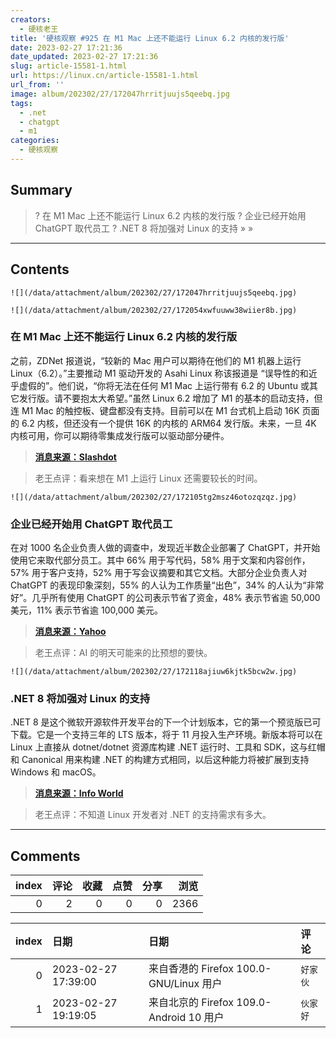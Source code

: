 ```yaml
---
creators:
  - 硬核老王
title: '硬核观察 #925 在 M1 Mac 上还不能运行 Linux 6.2 内核的发行版'
date: 2023-02-27 17:21:36
date_updated: 2023-02-27 17:21:36
slug: article-15581-1.html
url: https://linux.cn/article-15581-1.html
url_from: ''
image: album/202302/27/172047hrritjuujs5qeebq.jpg
tags:
  - .net
  - chatgpt
  - m1
categories:
  - 硬核观察
---
```


## Summary

> ? 在 M1 Mac 上还不能运行 Linux 6.2 内核的发行版
> ? 企业已经开始用 ChatGPT 取代员工
> ? .NET 8 将加强对 Linux 的支持
> » 
> »

***

<!-- more -->

## Contents

`![](/data/attachment/album/202302/27/172047hrritjuujs5qeebq.jpg)`

`![](/data/attachment/album/202302/27/172054xwfuuww38wiier8b.jpg)`

### 在 M1 Mac 上还不能运行 Linux 6.2 内核的发行版

之前，ZDNet 报道说，“较新的 Mac 用户可以期待在他们的 M1 机器上运行 Linux（6.2）。”主要推动 M1 驱动开发的 Asahi Linux 称该报道是 “误导性的和近乎虚假的”。他们说，“你将无法在任何 M1 Mac 上运行带有 6.2 的 Ubuntu 或其它发行版。请不要抱太大希望。”虽然 Linux 6.2 增加了 M1 的基本的启动支持，但连 M1 Mac 的触控板、键盘都没有支持。目前可以在 M1 台式机上启动 16K 页面的 6.2 内核，但还没有一个提供 16K 的内核的 ARM64 发行版。未来，一旦 4K 内核可用，你可以期待零集成发行版可以驱动部分硬件。

> 
> **[消息来源：Slashdot](https://linux.slashdot.org/story/23/02/27/0457206/asahi-linux-disputes-report-that-linux-62-will-run-on-apple-m1-chips)**
> 
> 
> 

> 
> 老王点评：看来想在 M1 上运行 Linux 还需要较长的时间。
> 
> 
> 

`![](/data/attachment/album/202302/27/172105tg2msz46otozqzqz.jpg)`

### 企业已经开始用 ChatGPT 取代员工

在对 1000 名企业负责人做的调查中，发现近半数企业部署了 ChatGPT，并开始使用它来取代部分员工。其中 66% 用于写代码，58% 用于文案和内容创作，57% 用于客户支持，52% 用于写会议摘要和其它文档。大部分企业负责人对 ChatGPT 的表现印象深刻，55% 的人认为工作质量“出色”，34% 的人认为“非常好”。几乎所有使用 ChatGPT 的公司表示节省了资金，48% 表示节省逾 50,000 美元，11% 表示节省逾 100,000 美元。

> 
> **[消息来源：Yahoo](https://finance.yahoo.com/news/companies-already-replacing-workers-chatgpt-140000856.html)**
> 
> 
> 

> 
> 老王点评：AI 的明天可能来的比预想的要快。
> 
> 
> 

`![](/data/attachment/album/202302/27/172118ajiuw6kjtk5bcw2w.jpg)`

### .NET 8 将加强对 Linux 的支持

.NET 8 是这个微软开源软件开发平台的下一个计划版本，它的第一个预览版已可下载。它是一个支持三年的 LTS 版本，将于 11 月投入生产环境。新版本将可以在 Linux 上直接从 dotnet/dotnet 资源库构建 .NET 运行时、工具和 SDK，这与红帽和 Canonical 用来构建 .NET 的构建方式相同，以后这种能力将被扩展到支持 Windows 和 macOS。

> 
> **[消息来源：Info World](https://www.infoworld.com/article/3688910/microsoft-net-8-bolsters-linux-support.html)**
> 
> 
> 

> 
> 老王点评：不知道 Linux 开发者对 .NET 的支持需求有多大。
> 
> 
>

***

## Comments


|   index |   评论 |   收藏 |   点赞 |   分享 |   浏览 |
|--------:|-------:|-------:|-------:|-------:|-------:|
|       0 |      2 |      0 |      0 |      0 |   2366 |

|   index | 日期                | 日期                                     | 评论     |
|--------:|:--------------------|:-----------------------------------------|:---------|
|       0 | 2023-02-27 17:39:00 | 来自香港的 Firefox 100.0-GNU/Linux 用户  | `好家伙` |
|       1 | 2023-02-27 19:19:05 | 来自北京的 Firefox 109.0-Android 10 用户 | `伙家好` |

